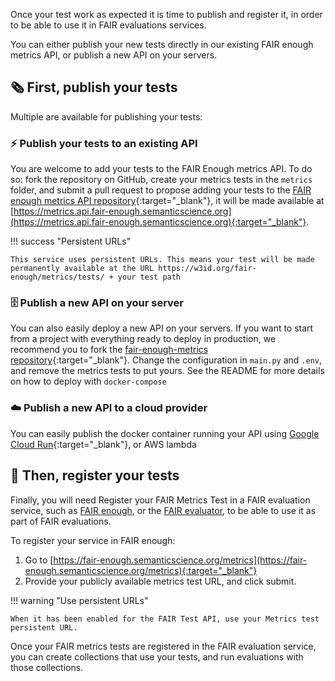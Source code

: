 Once your test work as expected it is time to publish and register it, in order to be able to use it in FAIR evaluations services.

You can either publish your new tests directly in our existing FAIR enough metrics API, or publish a new API on your servers.

## 🗞️ First, publish your tests

Multiple are available for publishing your tests:

### ⚡️ Publish your  tests to an existing API

You are welcome to add your tests to the FAIR Enough metrics API. To do so: fork the repository on GitHub, create your metrics tests in the `metrics` folder, and submit a pull request to propose adding your tests to the [FAIR enough metrics API repository](https://github.com/MaastrichtU-IDS/fair-enough-metrics){:target="_blank"}, it will be made available at [https://metrics.api.fair-enough.semanticscience.org](https://metrics.api.fair-enough.semanticscience.org){:target="_blank"}.

!!! success "Persistent URLs"

	This service uses persistent URLs. This means your test will be made permanently available at the URL https://w3id.org/fair-enough/metrics/tests/ + your test path


### 🗄️ Publish a new API on your server

You can also easily deploy a new API on your servers. If you want to start from a project with everything ready to deploy in production, we recommend you to fork the [fair-enough-metrics repository](https://github.com/MaastrichtU-IDS/fair-enough-metrics){:target="_blank"}. Change the configuration in `main.py` and `.env`, and remove the metrics tests to put yours. See the README for more details  on how to deploy with `docker-compose`

### ☁️ Publish a new API to a cloud provider

You can easily publish the docker container running your API using [Google Cloud Run](https://cloud.google.com/run/docs/deploying){:target="_blank"}, or AWS lambda


## 📍 Then, register your tests

Finally, you will need Register your FAIR Metrics Test in a FAIR evaluation service,  such as [FAIR enough](https://fair-enough.semanticscience.org), or the [FAIR evaluator](https://fairsharing.github.io/FAIR-Evaluator-FrontEnd/),  to be able to use it as part of FAIR evaluations.

To register your service in FAIR enough:

1. Go to [https://fair-enough.semanticscience.org/metrics](https://fair-enough.semanticscience.org/metrics){:target="_blank"}
3. Provide your publicly available metrics test URL, and click submit.


!!! warning "Use persistent URLs"

	When it has been enabled for the FAIR Test API, use your Metrics test persistent URL.

Once your FAIR metrics tests are registered in the FAIR evaluation service, you can create collections that use your tests, and run evaluations with those collections.